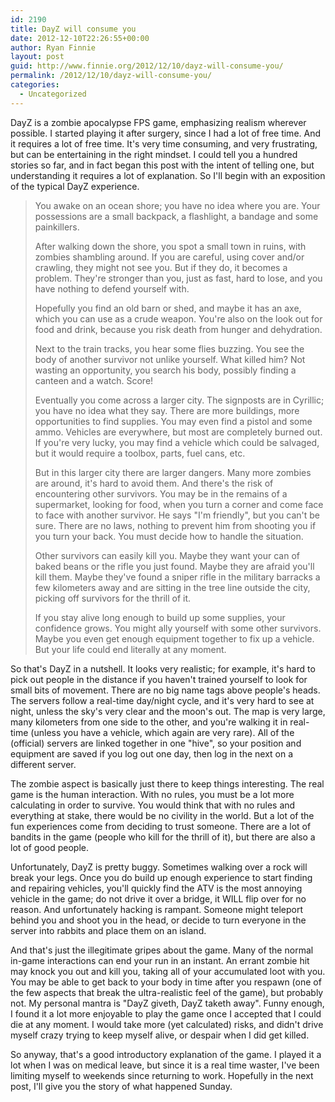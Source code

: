 ```yaml
---
id: 2190
title: DayZ will consume you
date: 2012-12-10T22:26:55+00:00
author: Ryan Finnie
layout: post
guid: http://www.finnie.org/2012/12/10/dayz-will-consume-you/
permalink: /2012/12/10/dayz-will-consume-you/
categories:
  - Uncategorized
---
```


  
DayZ is a zombie apocalypse FPS game, emphasizing realism wherever possible. I started playing it after surgery, since I had a lot of free time. And it requires a lot of free time. It's very time consuming, and very frustrating, but can be entertaining in the right mindset. I could tell you a hundred stories so far, and in fact began this post with the intent of telling one, but understanding it requires a lot of explanation. So I'll begin with an exposition of the typical DayZ experience.

> You awake on an ocean shore; you have no idea where you are. Your possessions are a small backpack, a flashlight, a bandage and some painkillers.
> 
> After walking down the shore, you spot a small town in ruins, with zombies shambling around. If you are careful, using cover and/or crawling, they might not see you. But if they do, it becomes a problem. They're stronger than you, just as fast, hard to lose, and you have nothing to defend yourself with.
> 
> Hopefully you find an old barn or shed, and maybe it has an axe, which you can use as a crude weapon. You're also on the look out for food and drink, because you risk death from hunger and dehydration.
> 
> Next to the train tracks, you hear some flies buzzing. You see the body of another survivor not unlike yourself. What killed him? Not wasting an opportunity, you search his body, possibly finding a canteen and a watch. Score!
> 
> Eventually you come across a larger city. The signposts are in Cyrillic; you have no idea what they say. There are more buildings, more opportunities to find supplies. You may even find a pistol and some ammo. Vehicles are everywhere, but most are completely burned out. If you're very lucky, you may find a vehicle which could be salvaged, but it would require a toolbox, parts, fuel cans, etc.
> 
> But in this larger city there are larger dangers. Many more zombies are around, it's hard to avoid them. And there's the risk of encountering other survivors. You may be in the remains of a supermarket, looking for food, when you turn a corner and come face to face with another survivor. He says "I'm friendly", but you can't be sure. There are no laws, nothing to prevent him from shooting you if you turn your back. You must decide how to handle the situation.
> 
> Other survivors can easily kill you. Maybe they want your can of baked beans or the rifle you just found. Maybe they are afraid you'll kill them. Maybe they've found a sniper rifle in the military barracks a few kilometers away and are sitting in the tree line outside the city, picking off survivors for the thrill of it.
> 
> If you stay alive long enough to build up some supplies, your confidence grows. You might ally yourself with some other survivors. Maybe you even get enough equipment together to fix up a vehicle. But your life could end literally at any moment.

So that's DayZ in a nutshell. It looks very realistic; for example, it's hard to pick out people in the distance if you haven't trained yourself to look for small bits of movement. There are no big name tags above people's heads. The servers follow a real-time day/night cycle, and it's very hard to see at night, unless the sky's very clear and the moon's out. The map is very large, many kilometers from one side to the other, and you're walking it in real-time (unless you have a vehicle, which again are very rare). All of the (official) servers are linked together in one "hive", so your position and equipment are saved if you log out one day, then log in the next on a different server.

The zombie aspect is basically just there to keep things interesting. The real game is the human interaction. With no rules, you must be a lot more calculating in order to survive. You would think that with no rules and everything at stake, there would be no civility in the world. But a lot of the fun experiences come from deciding to trust someone. There are a lot of bandits in the game (people who kill for the thrill of it), but there are also a lot of good people.

Unfortunately, DayZ is pretty buggy. Sometimes walking over a rock will break your legs. Once you do build up enough experience to start finding and repairing vehicles, you'll quickly find the ATV is the most annoying vehicle in the game; do not drive it over a bridge, it WILL flip over for no reason. And unfortunately hacking is rampant. Someone might teleport behind you and shoot you in the head, or decide to turn everyone in the server into rabbits and place them on an island.

And that's just the illegitimate gripes about the game. Many of the normal in-game interactions can end your run in an instant. An errant zombie hit may knock you out and kill you, taking all of your accumulated loot with you. You may be able to get back to your body in time after you respawn (one of the few aspects that break the ultra-realistic feel of the game), but probably not. My personal mantra is "DayZ giveth, DayZ taketh away". Funny enough, I found it a lot more enjoyable to play the game once I accepted that I could die at any moment. I would take more (yet calculated) risks, and didn't drive myself crazy trying to keep myself alive, or despair when I did get killed.

So anyway, that's a good introductory explanation of the game. I played it a lot when I was on medical leave, but since it is a real time waster, I've been limiting myself to weekends since returning to work. Hopefully in the next post, I'll give you the story of what happened Sunday.
